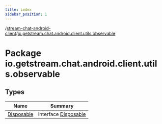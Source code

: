 ```yaml
---
title: index
sidebar_position: 1
---
```

/[stream-chat-android-client](../index.md)/[io.getstream.chat.android.client.utils.observable](index.md)  
  
  
  
# Package io.getstream.chat.android.client.utils.observable  
  
  
## Types  
  
|  Name |  Summary | 
|---|---|
| <a name="io.getstream.chat.android.client.utils.observable/Disposable///PointingToDeclaration/"></a>[Disposable](Disposable/index.md)| <a name="io.getstream.chat.android.client.utils.observable/Disposable///PointingToDeclaration/"></a>interface [Disposable](Disposable/index.md)|

